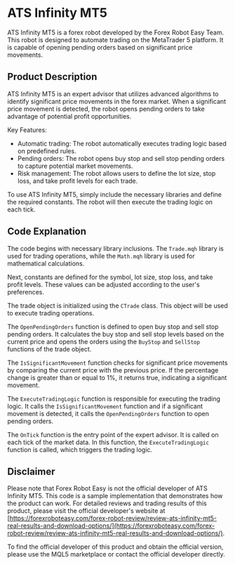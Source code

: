 # ATS Infinity MT5

ATS Infinity MT5 is a forex robot developed by the Forex Robot Easy Team. This robot is designed to automate trading on the MetaTrader 5 platform. It is capable of opening pending orders based on significant price movements.

## Product Description

ATS Infinity MT5 is an expert advisor that utilizes advanced algorithms to identify significant price movements in the forex market. When a significant price movement is detected, the robot opens pending orders to take advantage of potential profit opportunities.

Key Features:
- Automatic trading: The robot automatically executes trading logic based on predefined rules.
- Pending orders: The robot opens buy stop and sell stop pending orders to capture potential market movements.
- Risk management: The robot allows users to define the lot size, stop loss, and take profit levels for each trade.

To use ATS Infinity MT5, simply include the necessary libraries and define the required constants. The robot will then execute the trading logic on each tick.

## Code Explanation

The code begins with necessary library inclusions. The `Trade.mqh` library is used for trading operations, while the `Math.mqh` library is used for mathematical calculations.

Next, constants are defined for the symbol, lot size, stop loss, and take profit levels. These values can be adjusted according to the user's preferences.

The trade object is initialized using the `CTrade` class. This object will be used to execute trading operations.

The `OpenPendingOrders` function is defined to open buy stop and sell stop pending orders. It calculates the buy stop and sell stop levels based on the current price and opens the orders using the `BuyStop` and `SellStop` functions of the trade object.

The `IsSignificantMovement` function checks for significant price movements by comparing the current price with the previous price. If the percentage change is greater than or equal to 1%, it returns true, indicating a significant movement.

The `ExecuteTradingLogic` function is responsible for executing the trading logic. It calls the `IsSignificantMovement` function and if a significant movement is detected, it calls the `OpenPendingOrders` function to open pending orders.

The `OnTick` function is the entry point of the expert advisor. It is called on each tick of the market data. In this function, the `ExecuteTradingLogic` function is called, which triggers the trading logic.

## Disclaimer

Please note that Forex Robot Easy is not the official developer of ATS Infinity MT5. This code is a sample implementation that demonstrates how the product can work. For detailed reviews and trading results of this product, please visit the official developer's website at [https://forexroboteasy.com/forex-robot-review/review-ats-infinity-mt5-real-results-and-download-options/](https://forexroboteasy.com/forex-robot-review/review-ats-infinity-mt5-real-results-and-download-options/).

To find the official developer of this product and obtain the official version, please use the MQL5 marketplace or contact the official developer directly.
